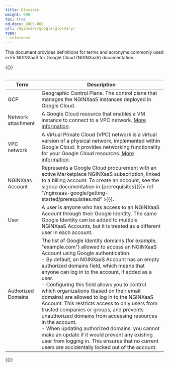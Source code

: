 ```yaml
---
title: Glossary
weight: 900
toc: true
nd-docs: DOCS-000
url: /nginxaas/google/glossary/
type:
- reference
---
```


This document provides definitions for terms and acronyms commonly used in F5 NGINXaaS for Google Cloud (NGINXaaS) documentation.

{{<table>}}

| Term                | Description                                                                          |
| ------------------------ | -------------------------------------------------------------------------------------|
| GCP                      | Geographic Control Plane. The control plane that manages the NGINXaaS instances deployed in Google Cloud. |
| Network attachment       | A Google Cloud resource that enables a VM instance to connect to a VPC network. [More information](https://cloud.google.com/vpc/docs/about-network-attachments).   |
| VPC network              | A Virtual Private Cloud (VPC) network is a virtual version of a physical network, implemented within Google Cloud. It provides networking functionality for your Google Cloud resources. [More information](https://cloud.google.com/vpc/docs/vpc). |
| NGINXaas Account        | Represents a Google Cloud procurement with an active Marketplace NGINXaaS subscription, linked to a billing account. To create an account, see the signup documentation in [prerequisites]({{< ref "/nginxaas-google/getting-started/prerequisites.md" >}}). |
| User | A user is anyone who has access to an NGINXaaS Account through their Google Identity. The same Google Identity can be added to multiple NGINXaaS Accounts, but it is treated as a different user in each account. |
| Authorized Domains | The list of Google Identity domains (for example, "example.com") allowed to access an NGINXaaS Account using Google authentication. <br> - By default, an NGINXaaS Account has an empty authorized domains field, which means that anyone can log in to the account, if added as a user. <br> - Configuring this field allows you to control which organizations (based on their email domains) are allowed to log in to the NGINXaaS Account. This restricts access to only users from trusted companies or groups, and prevents unauthorized domains from accessing resources in the account. <br> - When updating authorized domains, you cannot make an update if it would prevent any existing user from logging in. This ensures that no current users are accidentally locked out of the account. |


{{</table>}}